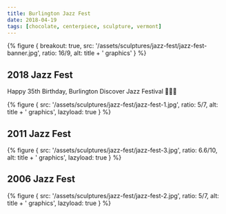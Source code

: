 ```yaml
---
title: Burlington Jazz Fest
date: 2018-04-19
tags: [chocolate, centerpiece, sculpture, vermont]
---
```


{% figure {
    breakout: true,
    src: '/assets/sculptures/jazz-fest/jazz-fest-banner.jpg',
    ratio: 16/9,
    alt: title + ' graphics'
} %}

## 2018 Jazz Fest

Happy 35th Birthday, Burlington Discover Jazz Festival 🎷🎺🎉

{% figure {
    src: '/assets/sculptures/jazz-fest/jazz-fest-1.jpg',
    ratio: 5/7,
    alt: title + ' graphics',
    lazyload: true
} %}

## 2011 Jazz Fest

{% figure {
    src: '/assets/sculptures/jazz-fest/jazz-fest-3.jpg',
    ratio: 6.6/10,
    alt: title + ' graphics',
    lazyload: true
} %}

## 2006 Jazz Fest

{% figure {
    src: '/assets/sculptures/jazz-fest/jazz-fest-2.jpg',
    ratio: 5/7,
    alt: title + ' graphics',
    lazyload: true
} %}